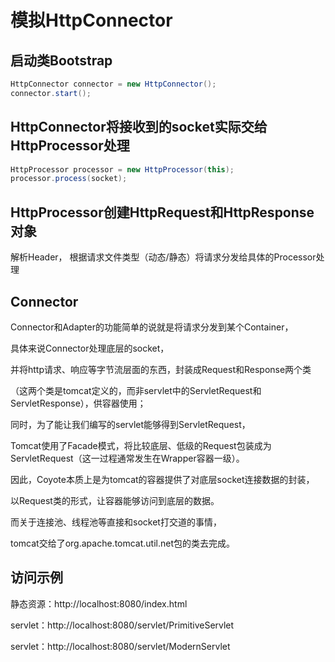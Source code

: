 # 模拟HttpConnector

## 启动类Bootstrap
```java
HttpConnector connector = new HttpConnector();
connector.start();
```	
## HttpConnector将接收到的socket实际交给HttpProcessor处理
```java
HttpProcessor processor = new HttpProcessor(this);
processor.process(socket);
```	
## HttpProcessor创建HttpRequest和HttpResponse对象

解析Header，
根据请求文件类型（动态/静态）将请求分发给具体的Processor处理

## Connector
Connector和Adapter的功能简单的说就是将请求分发到某个Container，

具体来说Connector处理底层的socket，

并将http请求、响应等字节流层面的东西，封装成Request和Response两个类

（这两个类是tomcat定义的，而非servlet中的ServletRequest和ServletResponse），供容器使用；

同时，为了能让我们编写的servlet能够得到ServletRequest，

Tomcat使用了Facade模式，将比较底层、低级的Request包装成为ServletRequest（这一过程通常发生在Wrapper容器一级）。

因此，Coyote本质上是为tomcat的容器提供了对底层socket连接数据的封装，

以Request类的形式，让容器能够访问到底层的数据。

而关于连接池、线程池等直接和socket打交道的事情，

tomcat交给了org.apache.tomcat.util.net包的类去完成。

## 访问示例
静态资源：http://localhost:8080/index.html

servlet：http://localhost:8080/servlet/PrimitiveServlet

servlet：http://localhost:8080/servlet/ModernServlet
